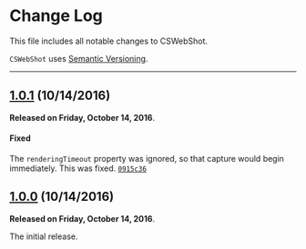 # Change Log

This file includes all notable changes to CSWebShot.

`CSWebShot` uses [Semantic Versioning](http://semver.org/).

---

## [1.0.1](https://github.com/thecatalinstan/CSWebShot/releases/tag/1.0.1) (10/14/2016)

**Released on Friday, October 14, 2016**.

#### Fixed

The `renderingTimeout` property was ignored, so that  capture would begin immediately. This was fixed. [`0915c36`](https://github.com/thecatalinstan/CSWebShot/commit/0915c36b7aa6618fc2bb54e6a3cfc71e99e0165c) 

## [1.0.0](https://github.com/thecatalinstan/CSWebShot/releases/tag/1.0.0) (10/14/2016)

**Released on Friday, October 14, 2016**.

The initial release.
